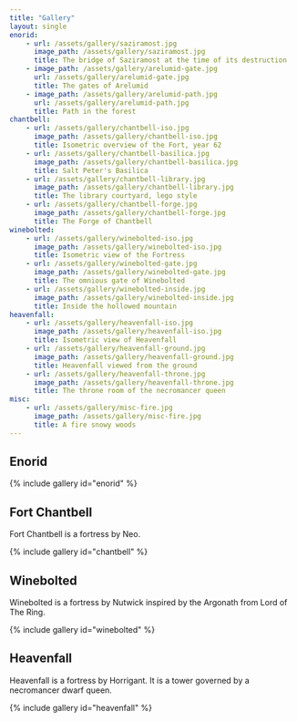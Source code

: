 ```yaml
---
title: "Gallery"
layout: single
enorid:
    - url: /assets/gallery/saziramost.jpg
      image_path: /assets/gallery/saziramost.jpg
      title: The bridge of Saziramost at the time of its destruction
    - image_path: /assets/gallery/arelumid-gate.jpg
      url: /assets/gallery/arelumid-gate.jpg
      title: The gates of Arelumid
    - image_path: /assets/gallery/arelumid-path.jpg
      url: /assets/gallery/arelumid-path.jpg
      title: Path in the forest
chantbell:
    - url: /assets/gallery/chantbell-iso.jpg
      image_path: /assets/gallery/chantbell-iso.jpg
      title: Isometric overview of the Fort, year 62
    - url: /assets/gallery/chantbell-basilica.jpg
      image_path: /assets/gallery/chantbell-basilica.jpg
      title: Salt Peter's Basilica
    - url: /assets/gallery/chantbell-library.jpg
      image_path: /assets/gallery/chantbell-library.jpg
      title: The library courtyard, lego style
    - url: /assets/gallery/chantbell-forge.jpg
      image_path: /assets/gallery/chantbell-forge.jpg
      title: The Forge of Chantbell
winebolted:
    - url: /assets/gallery/winebolted-iso.jpg
      image_path: /assets/gallery/winebolted-iso.jpg
      title: Isometric view of the Fortress
    - url: /assets/gallery/winebolted-gate.jpg
      image_path: /assets/gallery/winebolted-gate.jpg
      title: The omnious gate of Winebolted
    - url: /assets/gallery/winebolted-inside.jpg
      image_path: /assets/gallery/winebolted-inside.jpg
      title: Inside the hollowed mountain
heavenfall:
    - url: /assets/gallery/heavenfall-iso.jpg
      image_path: /assets/gallery/heavenfall-iso.jpg
      title: Isometric view of Heavenfall
    - url: /assets/gallery/heavenfall-ground.jpg
      image_path: /assets/gallery/heavenfall-ground.jpg
      title: Heavenfall viewed from the ground
    - url: /assets/gallery/heavenfall-throne.jpg
      image_path: /assets/gallery/heavenfall-throne.jpg
      title: The throne room of the necromancer queen
misc:
    - url: /assets/gallery/misc-fire.jpg
      image_path: /assets/gallery/misc-fire.jpg
      title: A fire snowy woods
---
```


## Enorid

{% include gallery id="enorid" %}

## Fort Chantbell

Fort Chantbell is a fortress by Neo.

{% include gallery id="chantbell" %}

## Winebolted

Winebolted is a fortress by Nutwick inspired by the Argonath from Lord of The
Ring.

{% include gallery id="winebolted" %}

## Heavenfall

Heavenfall is a fortress by Horrigant. It is a tower governed by a necromancer
dwarf queen.

{% include gallery id="heavenfall" %}
